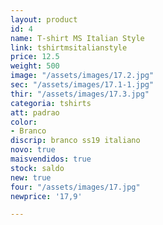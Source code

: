 ```yaml
---
layout: product
id: 4
name: T-shirt MS Italian Style
link: tshirtmsitalianstyle
price: 12.5
weight: 500
image: "/assets/images/17.2.jpg"
sec: "/assets/images/17.1-1.jpg"
thir: "/assets/images/17.3.jpg"
categoria: tshirts
att: padrao
color:
- Branco
discrip: branco ss19 italiano
novo: true
maisvendidos: true
stock: saldo
new: true
four: "/assets/images/17.jpg"
newprice: '17,9'

---
```


